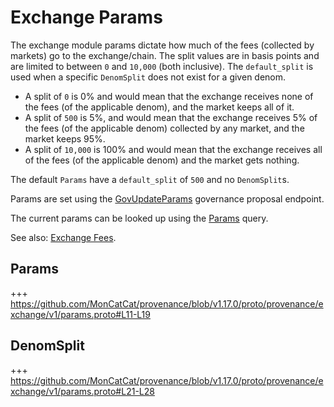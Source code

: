 # Exchange Params

The exchange module params dictate how much of the fees (collected by markets) go to the exchange/chain.
The split values are in basis points and are limited to between `0` and `10,000` (both inclusive).
The `default_split` is used when a specific `DenomSplit` does not exist for a given denom.

* A split of `0` is 0% and would mean that the exchange receives none of the fees (of the applicable denom), and the market keeps all of it.
* A split of `500` is 5%, and would mean that the exchange receives 5% of the fees (of the applicable denom) collected by any market, and the market keeps 95%.
* A split of `10,000` is 100% and would mean that the exchange receives all of the fees (of the applicable denom) and the market gets nothing.

The default `Params` have a `default_split` of `500` and no `DenomSplit`s.

Params are set using the [GovUpdateParams](03_messages.md#govupdateparams) governance proposal endpoint.

The current params can be looked up using the [Params](05_queries.md#params) query.

See also: [Exchange Fees](01_concepts.md#exchange-fees).

## Params

+++ https://github.com/MonCatCat/provenance/blob/v1.17.0/proto/provenance/exchange/v1/params.proto#L11-L19

## DenomSplit

+++ https://github.com/MonCatCat/provenance/blob/v1.17.0/proto/provenance/exchange/v1/params.proto#L21-L28
